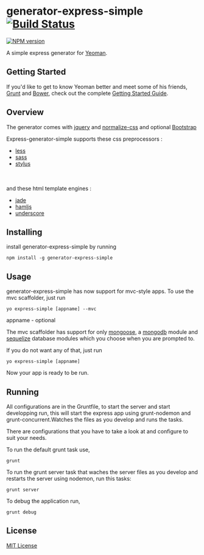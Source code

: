 # generator-express-simple [![Build Status](https://secure.travis-ci.org/ngenerio/generator-express-simple.png?branch=master)](https://travis-ci.org/ngenerio/generator-express-simple)
[![NPM version](https://badge.fury.io/js/generator-express-simple.png)](http://badge.fury.io/js/generator-express-simple)

A simple express generator for [Yeoman](http://yeoman.io).


## Getting Started

If you'd like to get to know Yeoman better and meet some of his friends, [Grunt](http://gruntjs.com) and [Bower](http://bower.io), check out the complete [Getting Started Guide](https://github.com/yeoman/yeoman/wiki/Getting-Started).

## Overview

The generator comes with [jquery](http://jquery.com) and [normalize-css](https://github.com/necolas/normalize.css) and optional [Bootstrap](http://getbootstrap.com)

Express-generator-simple supports these css preprocessors :

- [less](http://lesscss.org)
- [sass](http://sass-lang.com)
- [stylus](http://learnboost.github.io/stylus/)

<br></br>and these html template engines :

- [jade](http://jade-lang.com)
- [hamljs](https://github.com/visionmedia/haml.js)
- [underscore](http://documentcloud.github.io/underscore/#template)

## Installing

install generator-express-simple by running

```shell
npm install -g generator-express-simple
```

## Usage
generator-express-simple has now support  for mvc-style apps.
To use the mvc scaffolder, just run


```shell
yo express-simple [appname] --mvc
```
appname - optional

The mvc scaffolder has support for only [mongoose](http://mongoosejs.com), a [mongodb](http://mongodb.org) module and [sequelize](http://sequelizejs.com) database modules which you choose when you are prompted to.

If you do not want any of that, just run

```shell
yo express-simple [appname]
```
Now your app is ready to be run.

## Running
All configurations are in the Gruntfile, to start the server and start developping run, this will start the express app using grunt-nodemon and grunt-concurrent.Watches the files as you develop and runs the tasks.

There are configurations that you have to take a look at and configure to suit your needs.

To run the default grunt task use,

```shell
grunt
```

To run the grunt server task that waches the server files as you develop and restarts the server using nodemon, run this tasks:

```shell
grunt server
```
To debug the application run,
```shell
grunt debug
```

## License

[MIT License](http://en.wikipedia.org/wiki/MIT_License)
